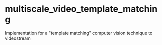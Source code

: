 # multiscale_video_template_matching

Implementation for a "template matching" computer vision technique to videostream
